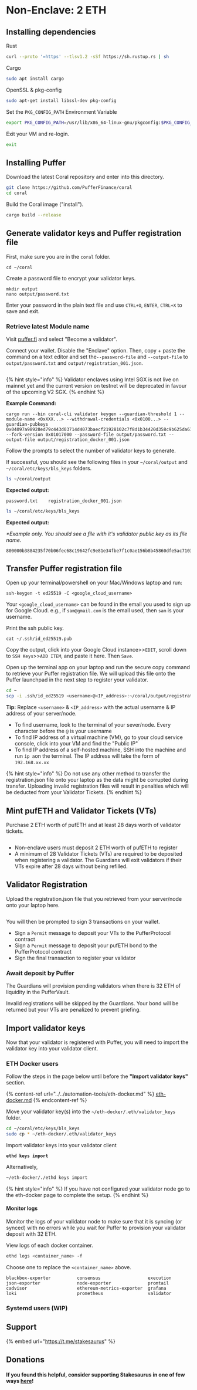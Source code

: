 # Non-Enclave: 2 ETH

## Installing dependencies

Rust

```sh
curl --proto '=https' --tlsv1.2 -sSf https://sh.rustup.rs | sh
```

Cargo

```sh
sudo apt install cargo
```

OpenSSL & pkg-config

```sh
sudo apt-get install libssl-dev pkg-config
```

Set the `PKG_CONFIG_PATH` Environment Variable

```sh
export PKG_CONFIG_PATH=/usr/lib/x86_64-linux-gnu/pkgconfig:$PKG_CONFIG_PATH
```

Exit your VM and re-login.

```sh
exit
```

## Installing Puffer

Download the latest Coral repository and enter into this directory.

```sh
git clone https://github.com/PufferFinance/coral
cd coral
```

Build the Coral image ("install").

```sh
cargo build --release
```

## Generate validator keys and Puffer registration file

First, make sure you are in the `coral` folder.

```
cd ~/coral
```

Create a password file to encrypt your validator keys.

```
mkdir output
nano output/password.txt
```

Enter your password in the plain text file and use `CTRL+O`, `ENTER`, `CTRL+X` to save and exit.

### Retrieve latest Module name

Visit [puffer.fi](https://www.puffer.fi/) and select "Become a validator".

Connect your wallet. Disable the "Enclave" option. Then, copy + paste the command on a text editor and set the`--password-file` and `--output-file` to `output/password.txt` and `output/registration_001.json`.

<figure><img src="../../.gitbook/assets/Screenshot 2024-08-28 at 11.53.24 PM (1).png" alt=""><figcaption></figcaption></figure>

{% hint style="info" %}
Validator enclaves using Intel SGX is not live on mainnet yet and the current version on testnet will be deprecated in favour of the upcoming V2 SGX.
{% endhint %}

**Example Command:**

```
cargo run --bin coral-cli validator keygen --guardian-threshold 1 --module-name <0xXXX...> --withdrawal-credentials <0x0100...> --guardian-pubkeys 0x04097a98928ed79c443d03714d4073baecf21928102c7f8d1b34420d358c9b625da61d237034919de8c690cf4992e098311a449e41e655ee0b270486b7bc613fa2 --fork-version 0x01017000 --password-file output/password.txt --output-file output/registration_docker_001.json
```

Follow the prompts to select the number of validator keys to generate.

If successful, you should see the following files in your `~/coral/output`  and `~/coral/etc/keys/bls_keys` folders.

```sh
ls ~/coral/output
```

**Expected output:**

```
password.txt    registration_docker_001.json
```

```sh
ls ~/coral/etc/keys/bls_keys
```

**Expected output:**

_\*Example only. You should see a file with it's validator public key as its file name._

```
800000b3884235f70b06fec68c19642fc9e81e34fbe7f1c0ae156b8b45860dfe5ac71037ae561c2a759ba83401488e18
```

## Transfer Puffer registration file

Open up your terminal/powershell on your Mac/Windows laptop and run:

```
ssh-keygen -t ed25519 -C <google_cloud_username>
```

Your `<google_cloud_username>` can be found in the email you used to sign up for Google Cloud. e.g., if `sam@gmail.com` is the email used, then `sam` is your username.&#x20;

Print the ssh public key.

```
cat ~/.ssh/id_ed25519.pub
```

Copy the output, click into your Google Cloud instance>>`EDIT`, scroll down to `SSH Keys`>>`ADD ITEM`, and paste it here. Then `Save`.

Open up the terminal app on your laptop and run the secure copy command to retrieve your Puffer registration file. We will upload this file onto the Puffer launchpad in the next step to register your validator.

```sh
cd ~
scp -i .ssh/id_ed25519 <username>@<IP_address>:~/coral/output/registration_docker_001.json Downloads/registration_docker_001.json
```

**Tip:** Replace `<username>` & `<IP_address>` with the actual username & IP address of your server/node.

* To find username, look to the terminal of your sever/node. Every character before the `@` is your username
* To find IP address of a virtual machine (VM), go to your cloud service console, click into your VM and find the "Public IP"&#x20;
* To find IP address of a self-hosted machine, SSH into the machine and run `ip a`on the terminal. The IP address will take the form of `192.168.xx.xx`

{% hint style="info" %}
Do not use any other method to transfer the registration.json file onto your laptop as the data might be corrupted during transfer. Uploading invalid registration files will result in penalties which will be deducted from your Validator Tickets.
{% endhint %}

## Mint pufETH and Validator Tickets (VTs)

Purchase 2 ETH worth of pufETH and at least 28 days worth of validator tickets.

<figure><img src="../../.gitbook/assets/image (1) (1) (1) (1) (1) (1) (1) (1) (1) (1) (1) (1).png" alt=""><figcaption></figcaption></figure>

* Non-enclave users must deposit 2 ETH worth of pufETH to register
* A minimum of 28 Validator Tickets (VTs) are required to be deposited when registering a validator. The Guardians will exit validators if their VTs expire after 28 days without being refilled.

## Validator Registration

Upload the registration.json file that you retrieved from your server/node onto your laptop here.&#x20;

<figure><img src="../../.gitbook/assets/image (2) (1) (1) (1) (1) (1) (1).png" alt=""><figcaption></figcaption></figure>

You will then be prompted to sign 3 transactions on your wallet.

* Sign a `Permit` message to deposit your VTs to the PufferProtocol contract
* Sign a `Permit` message to deposit your pufETH bond to the PufferProtocol contract
* Sign the final transaction to register your validator

### Await deposit by Puffer

The Guardians will provision pending validators when there is 32 ETH of liquidity in the PufferVault.

Invalid registrations will be skipped by the Guardians. Your bond will be returned but your VTs are penalized to prevent griefing.

## Import validator keys

Now that your validator is registered with Puffer, you will need to import the validator key into your validator client.

### ETH Docker users

Follow the steps in the page below until before the **"Import validator keys"** section.&#x20;

{% content-ref url="../../automation-tools/eth-docker.md" %}
[eth-docker.md](../../automation-tools/eth-docker.md)
{% endcontent-ref %}

Move your validator key(s) into the `~/eth-docker/.eth/validator_keys` folder.

```sh
cd ~/coral/etc/keys/bls_keys
sudo cp * ~/eth-docker/.eth/validator_keys
```

Import validator keys into your validator client

<pre class="language-sh"><code class="lang-sh"><strong>ethd keys import
</strong></code></pre>

Alternatively,

```sh
~/eth-docker/./ethd keys import
```

{% hint style="info" %}
If you have not configured your validator node go to the eth-docker page to complete the setup.
{% endhint %}

#### Monitor logs

Monitor the logs of your validator node to make sure that it is syncing (or synced) with no errors while you wait for Puffer to provision your validator deposit with 32 ETH.

View logs of each docker container.

```sh
ethd logs <container_name> -f
```

Choose one to replace the `<container_name>` above.

```
blackbox-exporter          consensus                  execution                  json-exporter              node-exporter              promtail
cadvisor                   ethereum-metrics-exporter  grafana                    loki                       prometheus                 validator
```

### Systemd users (WIP)

## Support

{% embed url="https://t.me/stakesaurus" %}

## Donations

#### If you found this helpful, consider supporting Stakesaurus in one of few ways [here](https://dvt-homestaker.stakesaurus.com/#if-you-found-this-helpful-consider-supporting-stakesaurus-in-one-of-two-ways-below)!
